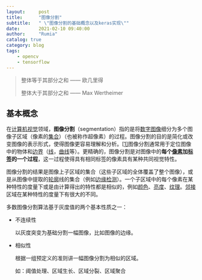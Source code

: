 ```yaml
---
layout:     post
title:      "图像分割"
subtitle:   " \"图像分割的基础概念以及keras实现\""
date:       2021-02-10 09:40:00
author:     "Rumia"
catalog: true
category: blog
tags:
    - opencv
    - tensorflow
---
```


> 整体等于其部分之和                       —— 欧几里得
>
> 整体大于其部分之和                       —— Max Wertheimer

## 基本概念

在[计算机视觉](https://zh.wikipedia.org/wiki/计算机视觉)领域，**图像分割**（segmentation）指的是将[数字图像](https://zh.wikipedia.org/wiki/数字图像)细分为多个图像子区域（像素的[集合](https://zh.wikipedia.org/wiki/集合)）（也被称作超像素）的过程。图像分割的目的是简化或改变图像的表示形式，使得图像更容易理解和分析。[[1\]](https://zh.wikipedia.org/zh-cn/图像分割#cite_note-computervision-1)图像分割通常用于定位图像中的物体和[边界](https://zh.wikipedia.org/wiki/边界)（[线](https://zh.wikipedia.org/wiki/线)，[曲线](https://zh.wikipedia.org/wiki/曲线)等）。更精确的，图像分割是对图像中的**每个[像素](https://zh.wikipedia.org/wiki/像素)加[标签](https://zh.wikipedia.org/wiki/标签)的一个过程**，这一过程使得具有相同标签的像素具有某种共同视觉特性。

图像分割的结果是图像上子区域的集合（这些子区域的全体覆盖了整个图像），或是从图像中提取的[轮廓](https://zh.wikipedia.org/w/index.php?title=轮廓&action=edit&redlink=1)线的集合（例如[边缘检测](https://zh.wikipedia.org/wiki/边缘检测)）。一个子区域中的每个像素在某种特性的度量下或是由计算得出的特性都是相似的，例如[颜色](https://zh.wikipedia.org/wiki/颜色)、[亮度](https://zh.wikipedia.org/wiki/亮度)、[纹理](https://zh.wikipedia.org/wiki/紋理)。[邻接](https://zh.wikipedia.org/w/index.php?title=邻接&action=edit&redlink=1)区域在某种特性的度量下有很大的不同。

多数图像分割算法基于灰度值的两个基本性质之一：

- 不连续性

  以灰度突变为基础分割一幅图像，比如图像的边缘。

- 相似性

  根据一组预定义的准则讲一幅图像分割为相似的区域。

  如：阈值处理、区域生长、区域分裂、区域聚合



